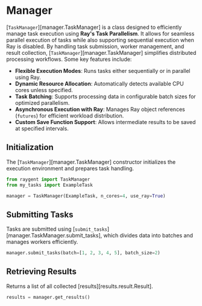 # Manager

[`TaskManager`][manager.TaskManager] is a class designed to efficiently manage task execution using **Ray's Task Parallelism**.
It allows for seamless parallel execution of tasks while also supporting sequential execution when Ray is disabled.
By handling task submission, worker management, and result collection, [`TaskManager`][manager.TaskManager] simplifies distributed processing workflows.
Some key features include:

-   **Flexible Execution Modes**: Runs tasks either sequentially or in parallel using Ray.
-   **Dynamic Resource Allocation**: Automatically detects available CPU cores unless specified.
-   **Task Batching**: Supports processing data in configurable batch sizes for optimized parallelism.
-   **Asynchronous Execution with Ray**: Manages Ray object references (`futures`) for efficient workload distribution.
-   **Custom Save Function Support**: Allows intermediate results to be saved at specified intervals.

## Initialization

The [`TaskManager`][manager.TaskManager] constructor initializes the execution environment and prepares task handling.

```python
from raygent import TaskManager
from my_tasks import ExampleTask

manager = TaskManager(ExampleTask, n_cores=4, use_ray=True)
```

## Submitting Tasks

Tasks are submitted using [`submit_tasks`][manager.TaskManager.submit_tasks], which divides data into batches and manages workers efficiently.

```python
manager.submit_tasks(batch=[1, 2, 3, 4, 5], batch_size=2)
```

## Retrieving Results

Returns a list of all collected [results][results.result.Result].

```python
results = manager.get_results()
```
